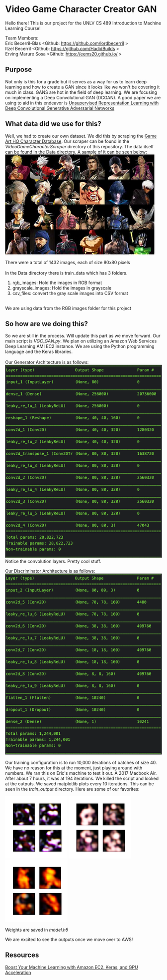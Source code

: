 # Video Game Character Creator GAN
Hello there! This is our project for the UNLV CS 489 Introduction to Machine Learning Course! <br/>

Team Members: <br/>
Eric Becerril-Blas    <Github: https://github.com/lordbecerril >  <br/>
Itzel Becerril        <Github: https://github.com/HadidBuilds >   <br/>
Erving Marure Sosa    <Github: https://eems20.github.io/ >        <br/>

## Purpose
Not only is this for a grade but it serves as a way for us to learn deep learning and how to create a GAN since it looks like we won't be covering it much in class. GANS are hot in the field of deep learning. We are focusing on implementing a Deep Convolutional GAN (DCGAN). A good paper we are using to aid in this endeavor is [Unsupervised Representation Learning with Deep Convolutional Generative Adversarial Networks](https://arxiv.org/abs/1511.06434) <br/>

## What data did we use for this?
Well, we had to create our own dataset. We did this by scraping the [Game Art HQ Character Database](http://www.game-art-hq.com/52702/the-game-art-hq/). Our scraper can be found in the *VideoGameCharacterScraper* directory of this repository. The data itself can be found in the Data directory. A sample of it can be seen below: <br/>
![Example Board](./Data/data_sample.png)


There were a total of 1432 images, each of size 80x80 pixels <br/>
<br/>
In the Data directory there is train_data which has 3 folders. <br/>
1. rgb_images: Hold the images in RGB format
2. grayscale_images: Hold the images in grayscale
3. csv_files: convert the gray scale images into CSV format
 <br/>
We are using data from the RGB images folder for this project

## So how are we doing this?
So we are still in the process. Will update this part as we move forward. Our main script is *VGC_GAN.py*. We plan on utilizing an Amazon Web Services Deep Learning AMI EC2 instance. We are using the Python programming language and the Keras libraries.<br/>
<br/>
Our Generator Architecture is as follows:<br/>
![Generator](./Data/Generator_Arch.png)<br/>
Notice the convolution layers. Pretty cool stuff.
<br/>

Our Discriminator Architecture is as follows:<br/>
![Discriminator](./Data/Discriminator_Arch.png)
<br/>

Our training configuration is to run 10,000 iterations of batches of size 40. We have no reason for this at the moment, just playing around with numbers. We ran this on Eric's machine to test it out. A 2017 Macbook Air. After about 7 hours, it was at 194 iterations. We killed the script and looked at the outputs. We saved matplotlib plots every 10 iterations. This can be seen in the *train_output* directory. Here are some of our favorites:<br/>

![190 iteration](./train_output/190.png)
![160 iteration](./train_output/160.png)
![120 iteration](./train_output/120.png)

Weights are saved in *model.h5* <br/>

We are excited to see the outputs once we move over to AWS!

## Resources
[Boost Your Machine Learning with Amazon EC2, Keras, and GPU Acceleration](https://towardsdatascience.com/boost-your-machine-learning-with-amazon-ec2-keras-and-gpu-acceleration-a43aed049a50)
